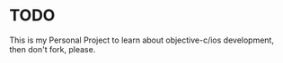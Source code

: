 
TODO
==============
This is my Personal Project to learn about objective-c/ios development, then don't fork, please.